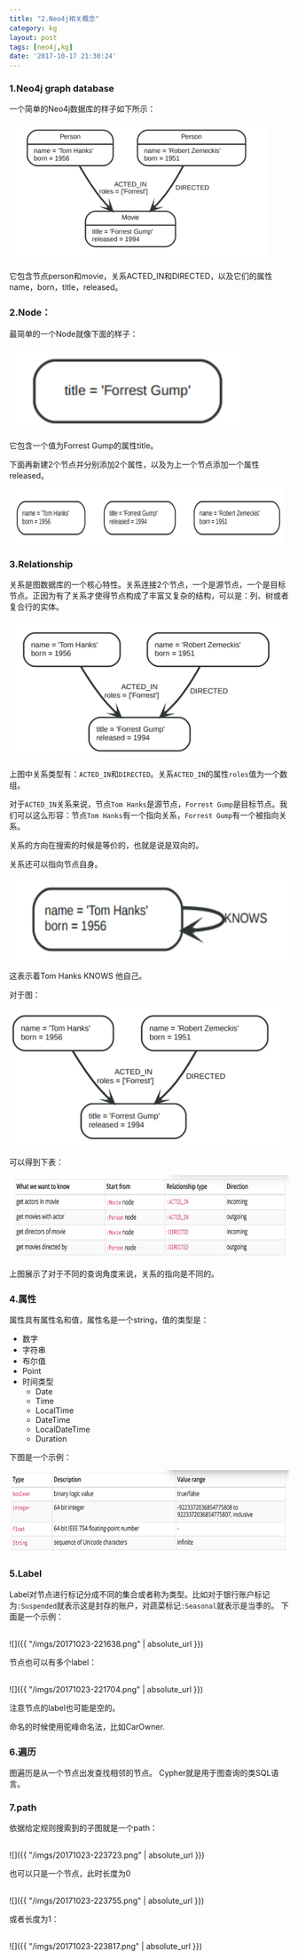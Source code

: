 ```yaml
---
title: "2.Neo4j相关概念"
category: kg
layout: post
tags: [neo4j,kg]
date: '2017-10-17 21:30:24'
---
```



### 1.Neo4j graph database
一个简单的Neo4j数据库的样子如下所示：


<img src="/imgs/20171023-213314.png" alt="Smiley face" height="250">

它包含节点person和movie，关系ACTED_IN和DIRECTED，以及它们的属性name，born，title，released。

### 2.Node：
最简单的一个Node就像下面的样子：


<img src="/imgs/20171023-213602.png" alt="Smiley face" height="150">

它包含一个值为Forrest Gump的属性title。

下面再新建2个节点并分别添加2个属性，以及为上一个节点添加一个属性released。


<img src="/imgs/20171023-214046.png" alt="Smiley face" height="100">

### 3.Relationship

关系是图数据库的一个核心特性。关系连接2个节点，一个是源节点，一个是目标节点。正因为有了关系才使得节点构成了丰富又复杂的结构，可以是：列、树或者复合行的实体。


<img src="/imgs/20171023-215632.png" alt="Smiley face" height="250">

上图中关系类型有：```ACTED_IN```和```DIRECTED```。关系```ACTED_IN```的属性```roles```值为一个数组。

对于```ACTED_IN```关系来说，节点```Tom Hanks```是源节点，``` Forrest Gump ```是目标节点。我们可以这么形容：节点```Tom Hanks```有一个指向关系，``` Forrest Gump ```有一个被指向关系。

关系的方向在搜索的时候是等价的，也就是说是双向的。

关系还可以指向节点自身。


<img src="/imgs/20171023-220159.png" alt="Smiley face" height="150">

这表示着Tom Hanks KNOWS 他自己。

对于图：

<img src="/imgs/20171023-220311.png" alt="Smiley face" height="250">

可以得到下表：


<img src="/imgs/20171023-220358.png" alt="Smiley face" height="150">

上图展示了对于不同的查询角度来说，关系的指向是不同的。

### 4.属性

属性具有属性名和值，属性名是一个string，值的类型是：

- 数字
- 字符串
- 布尔值
- Point
- 时间类型
    - Date
    - Time
    - LocalTime
    - DateTime
    - LocalDateTime
    - Duration

下图是一个示例：

<img src="/imgs/20171023-221028.png" alt="Smiley face" height="150">

### 5.Label

Label对节点进行标记分成不同的集合或者称为类型。比如对于银行账户标记为```:Suspended```就表示这是封存的账户，对蔬菜标记```:Seasonal```就表示是当季的。
下面是一个示例：

<br>![]({{ "/imgs/20171023-221638.png" | absolute_url }})<br>

节点也可以有多个label：

<br>![]({{ "/imgs/20171023-221704.png" | absolute_url }})<br>

注意节点的label也可能是空的。

命名的时候使用驼峰命名法，比如CarOwner.


### 6.遍历

图遍历是从一个节点出发查找相邻的节点。
Cypher就是用于图查询的类SQL语言。


### 7.path


依据给定规则搜索到的子图就是一个path：

<br>![]({{ "/imgs/20171023-223723.png" | absolute_url }})<br>

也可以只是一个节点，此时长度为0

<br>![]({{ "/imgs/20171023-223755.png" | absolute_url }})<br>

或者长度为1：

<br>![]({{ "/imgs/20171023-223817.png" | absolute_url }})<br>

